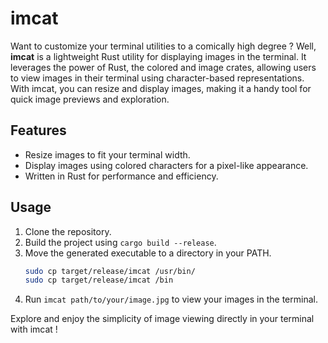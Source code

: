 # imcat

Want to customize your terminal utilities to a comically high degree ? Well, **imcat** is a lightweight Rust utility for displaying images in the terminal. It leverages the power of Rust, the colored and image crates, allowing users to view images in their terminal using character-based representations. With imcat, you can resize and display images, making it a handy tool for quick image previews and exploration.

## Features
- Resize images to fit your terminal width.
- Display images using colored characters for a pixel-like appearance.
- Written in Rust for performance and efficiency.

## Usage
1. Clone the repository.
2. Build the project using `cargo build --release`.
3. Move the generated executable to a directory in your PATH.
   ``` bash
   sudo cp target/release/imcat /usr/bin/
   sudo cp target/release/imcat /bin
   ```
5. Run `imcat path/to/your/image.jpg` to view your images in the terminal.

Explore and enjoy the simplicity of image viewing directly in your terminal with imcat !

